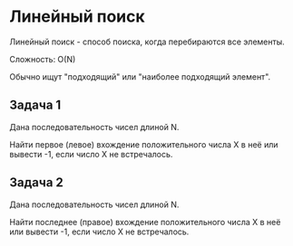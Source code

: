 # Линейный поиск

Линейный поиск - способ поиска, когда перебираются все элементы.

Сложность: O(N)

Обычно ищут "подходящий" или "наиболее подходящий элемент".

## Задача 1

Дана последовательность чисел длиной N.

Найти первое (левое) вхождение положительного числа X в неё или вывести -1, если число X не встречалось.

## Задача 2

Дана последовательность чисел длиной N.

Найти последнее (правое) вхождение положительного числа X в неё или вывести -1, если число X не встречалось.
